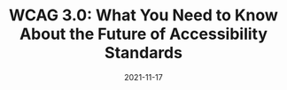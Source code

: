 ---
date: 2021-11-17
publisher: uxdesigncc
tags:
  - accessibility
  - wcag
  - standards
target_url: https://uxdesign.cc/wcag-3-0-what-you-need-to-know-about-the-future-of-accessibility-standards-2e1f6374f2c7
title: "WCAG 3.0: What You Need to Know About the Future of Accessibility Standards"
---